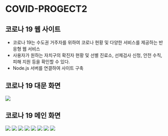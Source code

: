 # COVID-PROGECT2

## 코로나 19 웹 사이트 
* 코로나 19는 수도권 거주자를 위하여 코로나 현황 및 다양한 서비스를 제공하는 반응형 웹 서비스
* 사용자가 원하는 자치구의 확진자 현황 및 선별 진료소, 선제검사 신청, 안전 수칙, 피해 지원 등을 확인할 수 있다.
* Node.js 서버를 연결하여 사이트 구축


## 코로나 19 대문 화면
<img src = "https://user-images.githubusercontent.com/67010327/103850696-55aefc80-50eb-11eb-9a46-cf14a5515872.png">


## 코로나 19 메인 화면
<img src = "https://user-images.githubusercontent.com/67010327/103850758-75debb80-50eb-11eb-983d-8d6480c6ee44.png">
<img src = "https://user-images.githubusercontent.com/67010327/103850855-b0485880-50eb-11eb-8cc5-8612ec5d1423.png">
<img src = "https://user-images.githubusercontent.com/67010327/103850857-b1798580-50eb-11eb-8116-38f2272a8de8.png">
<img src = "https://user-images.githubusercontent.com/67010327/103850935-df5eca00-50eb-11eb-9112-6dfcc9437392.png">
<img src = "https://user-images.githubusercontent.com/67010327/103851170-6f9d0f00-50ec-11eb-990c-3cc05e3a5a8a.png">
<img src = "https://user-images.githubusercontent.com/67010327/103851174-7166d280-50ec-11eb-8f67-074eabf8ce44.png">
<img src = "https://user-images.githubusercontent.com/67010327/103850973-f8677b00-50eb-11eb-8f3b-5011b9245faa.png">
<img src = "https://user-images.githubusercontent.com/67010327/103851176-7297ff80-50ec-11eb-9828-10f63a7e2bf5.png">
